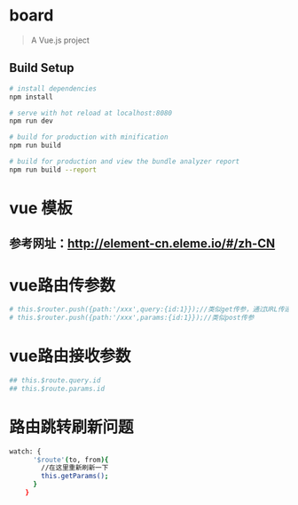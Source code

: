 # board

> A Vue.js project

## Build Setup

``` bash
# install dependencies
npm install

# serve with hot reload at localhost:8080
npm run dev

# build for production with minification
npm run build

# build for production and view the bundle analyzer report
npm run build --report
```

# vue 模板
## 参考网址：http://element-cn.eleme.io/#/zh-CN

# vue路由传参数
``` bash
# this.$router.push({path:'/xxx',query:{id:1}});//类似get传参，通过URL传递参数
# this.$router.push({path:'/xxx',params:{id:1}});//类似post传参
```
# vue路由接收参数
``` bash
## this.$route.query.id
## this.$route.params.id
```

# 路由跳转刷新问题
``` bash
watch: {
      '$route'(to, from){
        //在这里重新刷新一下
        this.getParams();
      }
    }
```
